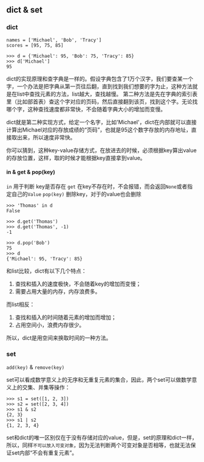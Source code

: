 ## dict & set
### dict

```
names = ['Michael', 'Bob', 'Tracy']
scores = [95, 75, 85]

>>> d = {'Michael': 95, 'Bob': 75, 'Tracy': 85}
>>> d['Michael']
95
```

dict的实现原理和查字典是一样的。假设字典包含了1万个汉字，我们要查某一个字，一个办法是把字典从第一页往后翻，直到找到我们想要的字为止，这种方法就是在list中查找元素的方法，list越大，查找越慢。
第二种方法是先在字典的索引表里（比如部首表）查这个字对应的页码，然后直接翻到该页，找到这个字。无论找哪个字，这种查找速度都非常快，不会随着字典大小的增加而变慢。

dict就是第二种实现方式，给定一个名字，比如'Michael'，dict在内部就可以直接计算出Michael对应的存放成绩的“页码”，也就是95这个数字存放的内存地址，直接取出来，所以速度非常快。

你可以猜到，这种key-value存储方式，在放进去的时候，必须根据key算出value的存放位置，这样，取的时候才能根据key直接拿到value。

#### in & get & pop(key)
`in` 用于判断 key是否存在
`get` 在key不存在时，不会报错，而会返回`None`或者指定自己的`Value`
`pop(key)` 删除key，对于的value也会删除

```
>>> 'Thomas' in d
False

>>> d.get('Thomas')
>>> d.get('Thomas', -1)
-1

>>> d.pop('Bob')
75
>>> d
{'Michael': 95, 'Tracy': 85}
```

和list比较，dict有以下几个特点：

1. 查找和插入的速度极快，不会随着key的增加而变慢；
2. 需要占用大量的内存，内存浪费多。

而list相反：

1. 查找和插入的时间随着元素的增加而增加；
2. 占用空间小，浪费内存很少。

所以，dict是用空间来换取时间的一种方法。

### set

`add(key)` & `remove(key)`

set可以看成数学意义上的无序和无重复元素的集合，因此，两个set可以做数学意义上的交集、并集等操作：

```
>>> s1 = set([1, 2, 3])
>>> s2 = set([2, 3, 4])
>>> s1 & s2
{2, 3}
>>> s1 | s2
{1, 2, 3, 4}
```

set和dict的唯一区别仅在于没有存储对应的value，但是，set的原理和dict一样，所以，同样`不可以放入可变对象`，因为无法判断两个可变对象是否相等，也就无法保证set内部“不会有重复元素”。